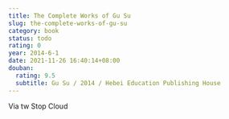 ```yaml
---
title: The Complete Works of Gu Su
slug: the-complete-works-of-gu-su
category: book
status: todo
rating: 0
year: 2014-6-1
date: 2021-11-26 16:40:14+08:00
douban:
  rating: 9.5
  subtitle: Gu Su / 2014 / Hebei Education Publishing House
---
```


Via tw Stop Cloud
